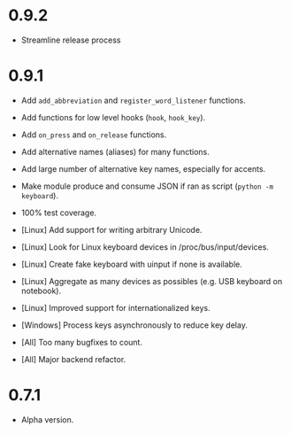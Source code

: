 # 0.9.2

- Streamline release process


# 0.9.1

- Add `add_abbreviation` and `register_word_listener` functions.

- Add functions for low level hooks (`hook`, `hook_key`).

- Add `on_press` and `on_release` functions.

- Add alternative names (aliases) for many functions.

- Add large number of alternative key names, especially for accents.

- Make module produce and consume JSON if ran as script (`python -m keyboard`).

- 100% test coverage.



- [Linux] Add support for writing arbitrary Unicode.

- [Linux] Look for Linux keyboard devices in /proc/bus/input/devices.

- [Linux] Create fake keyboard with uinput if none is available.

- [Linux] Aggregate as many devices as possibles (e.g. USB keyboard on notebook).

- [Linux] Improved support for internationalized keys.



- [Windows] Process keys asynchronously to reduce key delay.



- [All] Too many bugfixes to count.

- [All] Major backend refactor.


# 0.7.1

- Alpha version.
